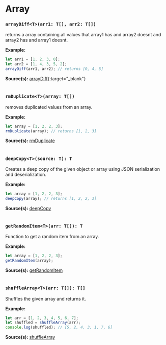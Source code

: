 # Array

### `arrayDiff<T>(arr1: T[], arr2: T[])`

returns a array containing all values that array1 has and array2 doesnt and array2 has and array1 doesnt.

**Example:**

```typescript
let arr1 = [1, 2, 3, 0];
let arr2 = [1, 4, 3, 5, 2];
arrayDiff(arr1, arr2); // returns [0, 4, 5]
```

**Source(s):**
[arrayDiff](https://github.com/ManiGhazaee/ts-library/blob/main/src/ts/array.ts){:target="_blank"}

#

### `rmDuplicate<T>(array: T[])`

removes duplicated values from an array.

**Example:**

```typescript
let array = [1, 2, 2, 3];
rmDuplicate(array); // returns [1, 2, 3]
```

**Source(s):**
[rmDuplicate](https://github.com/ManiGhazaee/ts-library/blob/main/src/ts/array.ts)

#

### `deepCopy<T>(source: T): T`

Creates a deep copy of the given object or array using JSON serialization and deserialization.

**Example:**

```typescript
let array = [1, 2, 2, 3];
deepCopy(array); // returns [1, 2, 2, 3]
```

**Source(s):**
[deepCopy](https://github.com/ManiGhazaee/ts-library/blob/main/src/ts/array.ts)

#

### `getRandomItem<T>(arr: T[]): T`

Function to get a random item from an array.

**Example:**

```typescript
let array = [1, 2, 2, 3];
getRandomItem(array);
```

**Source(s):**
[getRandomItem](https://github.com/ManiGhazaee/ts-library/blob/main/src/ts/array.ts)

#

### `shuffleArray<T>(arr: T[]): T[]`

Shuffles the given array and returns it.

**Example:**

```typescript
let arr = [1, 2, 3, 4, 5, 6, 7];
let shuffled = shuffleArray(arr);
console.log(shuffled); // [5, 2, 4, 3, 1, 7, 6]
```

**Source(s):**
[shuffleArray](https://github.com/ManiGhazaee/ts-library/blob/main/src/ts/array.ts)

#
